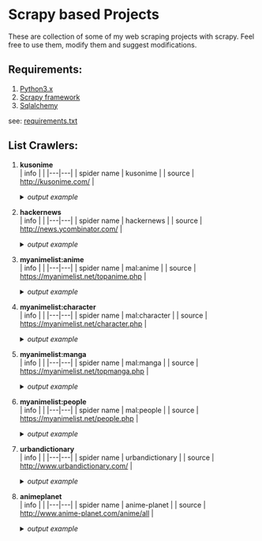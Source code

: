 
# Scrapy based Projects
These are collection of some of my web scraping projects with scrapy. Feel free to use them, modify them and suggest modifications.

## Requirements:
1. [Python3.x](https://www.python.org/)
2. [Scrapy framework](https://scrapy.org/)
3. [Sqlalchemy](https://sqlalchemy.org)

see: [requirements.txt](/requirements.txt)

## List Crawlers:
1. **kusonime**</br>
   | info |  |
   |---|---|
   | spider name | kusonime |
   | source | http://kusonime.com/ |

   <details>
     <summary><i>output example</i></summary>

      </br>

      | id | title | url | genre | thumbnail | japanese | seasons | producers | type | status | total_episode | score | duration | released_on | sinopsis | download_data |
      |---|---|---|---|---|---|---|---|---|---|---|---|---|---|---|---|
      | 1 | Shingeki no Kyojin: The Final Season | https://kusonime.com/snk-s4-batch-subtitle- [...] | [ "Action", "Drama", "Fantasy", "Military", [...] | https://kusonime.com/wp- [...] | 進撃の巨人 The Final Season | Winter 2021 | Production I.G, Dentsu, Mainichi [...] | BD | Completed | 28 | 9.16 | 24 min. per ep. | Dec 07, 2020 | Shingeki no Kyojin: The Final Season | [ { "name": "Download Shingeki no Kyojin: [...] |
      | 2 | Shikong Zhi Xi (Time Space Rift) | https://kusonime.com/shikong-zhi-xi-batch- [...] | [ "Action", "Anime ONA" ] | https://kusonime.com/wp- [...] | 时空之隙 | Anime ONA | B.CMAY PICTURES, bilibili | ONA | Completed | 13 | 6.49 | 21 min. per ep. | Apr 15, 2022 | Shikong Zhi Xi (Time Space Rift) | [ { "name": "Download Shikong Zhi Xi Batch [...] |
      | 3 | Gaikotsu Kishi-sama Tadaima Isekai e Odekakechuu | https://kusonime.com/skeleton-knight-batch- [...] | [ "Action", "Fantasy", "Spring 2022" ] | https://kusonime.com/wp- [...] | 骸骨騎士様、只今異世界へお出掛け中 | Spring 2022 | Pony Canyon, AT-X, DAX Production, Docomo [...] | BD | Completed | 12 | 7.31 | 23 min. per ep. | Apr 07, 2022 | Gaikotsu Kishi-sama Tadaima Isekai e Odekakechuu | [ { "name": "Download Gaikotsu Kishi-sama [...] |
      | 4 | Steamboy | https://kusonime.com/steamboy-bd-subtitle- [...] | [ "Action", "Adventure", "Drama", [...] | https://kusonime.com/wp- [...] | スチームボーイ | Anime Movie | Bandai Visual, Dentsu, TBS, Imagica, Bandai, [...] | Movie | Completed | 1 | 7.33 | 2 hr. 6 min. | Jul 17, 2004 | Steamboy | [ { "name": "Download Movie Steamboy BD [...] |
      | 5 | Takt Op. Destiny | https://kusonime.com/takt-op-destiny-batch- [...] | [ "Action", "Fantasy", "Music", "Fall 2021" ] | https://kusonime.com/wp- [...] | takt op.Destiny | Fall 2021 | DeNA, Bandai Namco Arts | BD | Completed | 12 | 7.16 | 23 min. per ep. | Oct 06, 2021 | Takt Op. Destiny | [ { "name": "Download Takt Op. Destiny Batch [...] |

      _and more.._

   </details>

1. **hackernews**</br>
   | info |  |
   |---|---|
   | spider name | hackernews |
   | source | http://news.ycombinator.com/ |

   <details>
     <summary><i>output example</i></summary>

      </br>

      | id | title | url | from_site | rank | score | user | date |
      |---|---|---|---|---|---|---|---|
      | 32575723 | Demystifying the LFSR | https://www.moria.us/articles/demystifying- [...] | moria.us | 72 | 35 points | randkyp | 2022-08-24T06:50:09 |
      | 32578683 | Timothy Leary's Mind Mirror (1985) | https://scalar.usc.edu/works/timothy-leary- [...] | usc.edu | 32 | 45 points | ArtWomb | 2022-08-24T12:45:55 |
      | 32583151 | Hacking Photosynthesis | https://www.codonmag.com/p/hacking-photosynthesis | codonmag.com | 40 | 24 points | prostoalex | 2022-08-24T17:51:36 |
      | 32583868 | Panic at the Library | [...] | laphamsquarterly.org | 17 | 16 points | drdee | 2022-08-24T18:39:06 |
      | 32585830 | What Next? (2017) | https://graydon2.dreamwidth.org/253769.html | graydon2.dreamwidth.org | 19 | 5 points | dcminter | 2022-08-24T21:12:18 |

      _and more.._

   </details>

1. **myanimelist:anime**</br>
   | info |  |
   |---|---|
   | spider name | mal:anime |
   | source | https://myanimelist.net/topanime.php |

   <details>
     <summary><i>output example</i></summary>

      </br>

      | id | title | url | synonyms | japanese | french | type | episodes | status | aired | premiered | broadcast | producers | licensors | studios | source | genres | theme | demographic | duration | rating | score | ranked | popularity | members | favorites | synopsis | german | spanish |
      |---|---|---|---|---|---|---|---|---|---|---|---|---|---|---|---|---|---|---|---|---|---|---|---|---|---|---|---|---|
      | 1 | Fullmetal Alchemist: Brotherhood | [...] | Hagane no Renkinjutsushi: Fullmetal [...] | 鋼の錬金術師 FULLMETAL ALCHEMIST | Fullmetal Alchemist Brotherhood | TV | 64 | Finished Airing | Apr 5, 2009 to Jul 4, 2010 | Spring 2009 | Sundays at 17:00 (JST) | [ "Aniplex", "Mainichi Broadcasting System", [...] | [ "Aniplex of America", "Funimation" ] | Bones | Manga | [ "Action", "Adventure", "Drama", "Fantasy" ] | [ "Military" ] | [ "Shounen" ] | 24 min. per ep. | R - 17+ (violence & profanity) | 9.13 | #1 | #3 | 2,963,304 | 206,685 | After a horrific alchemy experiment goes [...] |  |  |
      | 2 | Fruits Basket: The Final Season | [...] | Fruits Basket 3rd Season, Fruits Basket [...] | フルーツバスケット The Final | Fruits Basket Saison 3 | TV | 13 | Finished Airing | Apr 6, 2021 to Jun 29, 2021 | Spring 2021 | Tuesdays at 01:30 (JST) | [ "8PAN", "Avex Pictures", "Hakusensha", [...] | Funimation | TMS Entertainment | Manga | [ "Drama", "Romance", "Supernatural" ] |  | [ "Shoujo" ] | 23 min. per ep. | PG-13 - Teens 13 or older | 9.03 | #10 | #512 | 369,915 | 17,102 | Hundreds of years ago, the Chinese Zodiac [...] | Fruits Basket Staffel 3 | Fruits Basket: The Final Season |
      | 3 | Gintama Season 5 | https://myanimelist.net/anime/34096/Gintama | Gintama (2017) | 銀魂。 |  | TV | 12 | Finished Airing | Jan 9, 2017 to Mar 27, 2017 | Winter 2017 | Mondays at 01:35 (JST) | [ "Aniplex", "Dentsu", "Shueisha", "TV Tokyo" ] | [ "None found,", "add some" ] | Bandai Namco Pictures | Manga | [ "Action", "Comedy", "Sci-Fi" ] | [ "Gag Humor", "Historical", "Parody", "Samurai" ] | [ "Shounen" ] | 24 min. per ep. | PG-13 - Teens 13 or older | 8.99 | #12 | #737 | 275,850 | 2,541 | After joining the resistance against the [...] |  |  |
      | 4 | Gintama: Enchousen | [...] | Gintama' (2012), Gintama' Overdrive, Kintama | 銀魂' 延長戦 |  | TV | 13 | Finished Airing | Oct 4, 2012 to Mar 28, 2013 | Fall 2012 | Thursdays at 18:00 (JST) | [ "Aniplex", "Dentsu", "Miracle Bus", [...] | [ "None found,", "add some" ] | Sunrise | Manga | [ "Action", "Comedy", "Sci-Fi" ] | [ "Gag Humor", "Historical", "Parody", "Samurai" ] | [ "Shounen" ] | 24 min. per ep. | PG-13 - Teens 13 or older | 9.04 | #8 | #697 | 289,102 | 2,854 | While Gintoki Sakata was away, the Yorozuya [...] |  |  |
      | 5 | Gintama Season 4 | https://myanimelist.net/anime/28977/Gintama° | Gintama' (2015) | 銀魂° | Gintama Saison 4 | TV | 51 | Finished Airing | Apr 8, 2015 to Mar 30, 2016 | Spring 2015 | Wednesdays at 18:00 (JST) | [ "Aniplex", "Dentsu", "TV Tokyo" ] | [ "Crunchyroll", "Funimation" ] | Bandai Namco Pictures | Manga | [ "Action", "Comedy", "Sci-Fi" ] | [ "Gag Humor", "Historical", "Parody", "Samurai" ] | [ "Shounen" ] | 24 min. per ep. | PG-13 - Teens 13 or older | 9.08 | #3 | #338 | 551,077 | 14,879 | Gintoki, Shinpachi, and Kagura return as the [...] | Gintama Season 4 | Gintama Temporada 4 |

      _and more.._

   </details>

1. **myanimelist:character**</br>
   | info |  |
   |---|---|
   | spider name | mal:character |
   | source | https://myanimelist.net/character.php |

   <details>
     <summary><i>output example</i></summary>

      </br>

      | id | name | url | japanese | source | favorites | biodata | description |
      |---|---|---|---|---|---|---|---|
      | 1 | Lelouch Lamperouge | [...] | ルルーシュ・ランペルージ | Code Geass: Hangyaku no Lelouch | 157,590 | { "age": "17 (first season), 18 (second [...] | Lelouch vi Britannia (ルルーシュ・ヴィ・ブリタニア, [...] |
      | 2 | Edward Elric | https://myanimelist.net/character/11/Edward_Elric | エドワード・エルリック | Fullmetal Alchemist | 83,474 | { "age": "15-16 (series), 18 (movie, end of [...] | Winry Rockbell Pinako Rockbell Izumi Curtis [...] |
      | 3 | Luffy Monkey D. | [...] | モンキー・D・ルフィ | One Piece | 120,217 | { "age": "17; 19", "birthdate": "May 5, [...] | Bounty: Luffy is the captain of the Straw [...] |
      | 4 | Levi | https://myanimelist.net/character/45627/Levi | リヴァイ | Shingeki no Kyojin | 131,653 | { "birthday": "December 25", "height": "160 [...] | Levi is known as humanity's most powerful [...] |
      | 5 | Killua Zoldyck | [...] | キルア=ゾルディック | Hunter x Hunter | 88,978 | { "age": "12 (Beginning), 14-15 (Current)", [...] | , Hunter Abilities: Killua Zoldyck is the [...] |

      _and more.._

   </details>

1. **myanimelist:manga**</br>
   | info |  |
   |---|---|
   | spider name | mal:manga |
   | source | https://myanimelist.net/topmanga.php |

   <details>
     <summary><i>output example</i></summary>

      </br>

      | id | title | url | japanese | type | volumes | chapters | status | published | genres | themes | demographic | serialization | authors | score | ranked | popularity | members | favorites | synopsis | french | german | spanish |
      |---|---|---|---|---|---|---|---|---|---|---|---|---|---|---|---|---|---|---|---|---|---|---|
      | 1 | Vagabond | https://myanimelist.net/manga/656/Vagabond | バガボンド | Manga | 37 | 327 | On Hiatus | Sep 3, 1998 to May 21, 2015 | [ "Action", "Adventure", "Award Winning" ] | [ "Historical", "Samurai" ] | [ "Seinen" ] | Morning | [ "(Story & Art),", "(Story)", "Inoue, [...] | 9.19 | #4 | #16 | 290,521 | 30,818 | In 16th-century Japan, Shinmen Takezou is a [...] |  |  |  |
      | 2 | One Piece | https://myanimelist.net/manga/13/One_Piece | ONE PIECE | Manga | Unknown | Unknown | Publishing | Jul 22, 1997 to ? | [ "Action", "Adventure", "Fantasy" ] |  | [ "Shounen" ] | Shounen Jump (Weekly) | [ "(Story & Art)", "Oda, Eiichiro" ] | 9.20 | #3 | #3 | 510,297 | 101,074 | Gol D. Roger, a man referred to as the [...] |  |  |  |
      | 3 | Berserk | https://myanimelist.net/manga/2/Berserk | ベルセルク | Manga | Unknown | Unknown | Publishing | Aug 25, 1989 to ? | [ "Action", "Adventure", "Award Winning", [...] | [ "Gore", "Military", "Mythology", [...] | [ "Seinen" ] | Young Animal | [ "(Art)", "(Story & Art),", "Miura, [...] | 9.46 | #1 | #2 | 561,563 | 105,709 | Berserk: The Prototype |  |  |  |
      | 4 | Monster | https://myanimelist.net/manga/1/Monster | MONSTER | Manga | 18 | 162 | Finished | Dec 5, 1994 to Dec 20, 2001 | [ "Award Winning", "Drama", "Mystery" ] | [ "Adult Cast", "Psychological" ] | [ "Seinen" ] | Big Comic Original | [ "(Story & Art)", "Urasawa, Naoki" ] | 9.13 | #5 | #30 | 196,340 | 17,137 | Kenzou Tenma, a renowned Japanese [...] |  |  |  |
      | 5 | Real | https://myanimelist.net/manga/657/Real | リアル | Manga | Unknown | Unknown | Publishing | 1999 to ? | [ "Drama", "Sports" ] | [ "Psychological", "Team Sports" ] | [ "Seinen" ] | Young Jump | [ "(Story & Art)", "Inoue, Takehiko" ] | 8.90 | #20 | #186 | 67,455 | 2,927 | Tomomi Nomiya, former captain of his high [...] |  |  |  |

      _and more.._

   </details>

1. **myanimelist:people**</br>
   | info |  |
   |---|---|
   | spider name | mal:people |
   | source | https://myanimelist.net/people.php |

   <details>
     <summary><i>output example</i></summary>

      </br>

      | id | name | url | image_url | given_name | birthday | member_favorites | description | alternate_names | height | weight | blood_type | hometown | hobbies | skills | pets | favourite_animal | favourite_mangaka | favourite_music | debut_role | dislikes | places_he_wants_to_visit | agency |
      |---|---|---|---|---|---|---|---|---|---|---|---|---|---|---|---|---|---|---|---|---|---|---|
      | 1 | Miyazaki, Hayao | https://myanimelist.net/people/1870/Hayao_Miyazaki | [...] | 駿 | Jan 5, 1941 | 66,984 | Miyazaki, the second of four brothers, was [...] |  |  |  |  |  |  |  |  |  |  |  |  |  |  |  |
      | 2 | Araki, Hirohiko | https://myanimelist.net/people/2619/Hirohiko_Araki | [...] | 飛呂彦 | Sendai, Miyagi Prefecture, Japan | 39,092 | Hirohiko Araki left school before graduation [...] | Araki Toshiyuki, 荒木 利之 | 169.5 cm | 61 kg | B |  |  |  |  |  |  |  |  |  |  |  |
      | 3 | Kamiya, Hiroshi | https://myanimelist.net/people/118/Hiroshi_Kamiya | [...] | 浩史 | Matsudo, Chiba Prefecture, Japan | 103,275 | Kamiya Hiroshi went to Aoni Juku and decided [...] | ヒロC, HiroC, Kamiyan | 167 cm (5'6") | 53 kg (117 lbs) | A |  |  |  |  |  |  |  |  |  |  |  |
      | 4 | Miyano, Mamoru | https://myanimelist.net/people/65/Mamoru_Miyano | [...] | 真守 | Jun 8, 1983 | 86,738 | Mamoru Miyano won Best Voice Actor award in [...] |  | 182 cm | 70 kg | B | Saitama, Japan | singing, soccer | harmonica, harp |  |  |  |  |  |  |  |  |
      | 5 | Takahashi, Rie | https://myanimelist.net/people/34785/Rie_Takahashi | [...] | 李依 | Saitama Prefecture, Japan | 46,624 | She is apart of the seiyuu unit Earphones, [...] | Rieri, Rii-chan |  |  |  |  |  |  |  |  |  |  |  |  |  |  |

      _and more.._

   </details>

1. **urbandictionary**</br>
   | info |  |
   |---|---|
   | spider name | urbandictionary |
   | source | http://www.urbandictionary.com/ |

   <details>
     <summary><i>output example</i></summary>

      </br>

      | id | text | meaning | example | author | date |
      |---|---|---|---|---|---|
      | 61580 | second breakfast | invented by hobbits, second breakfast is [...] | We'll just have time for second breakfast [...] | Sienna | March 17, 2003 |
      | 349729 | munch | A low-pressure, social gathering at a [...] | Well, if you don't feel ready for a play [...] | Peter | November 14, 2003 |
      | 795231 | sweet nothing | a sweet nothing is a complementary statement [...] | He whispered sweet nothings into her ear [...] | Spencer | August 16, 2004 |
      | 5168051 | FOBI | Fear of Being Involved/Included/Invited | The antithesis to FOMO. FOBI refers to [...] | papillonnosilla | August 19, 2010 |
      | 7808664 | Douchergheist | (Noun) A spirit that embodies pure douche [...] | "Gayrod used to be cool but he got possessed [...] | SaxeGotha | June 26, 2014 |

      _and more.._

   </details>

1. **animeplanet**</br>
   | info |  |
   |---|---|
   | spider name | anime-planet |
   | source | http://www.anime-planet.com/anime/all |

   <details>
     <summary><i>output example</i></summary>

      </br>

      | id | title | alternative_title | studios | type | episodes | year | season | average_rating | rank | synopsis | notes | tags | url |
      |---|---|---|---|---|---|---|---|---|---|---|---|---|---|
      | 1 | Demon Slayer: Kimetsu no Yaiba - [...] | Kimetsu no Yaiba: Yuukaku-hen | ufotable | TV | 11 eps | 2021 - 2022 | Fall 2021 | 4.6 out of 5 from 15,915 votes | #1 | Tanjiro and his friends accompany the [...] | Source: Viz | [ "Action", "Adventure", "Fantasy", [...] | https://www.anime-planet.com/anime/demon- [...] |
      | 2 | SPY x FAMILY |  | WIT Studio | TV | 12 eps | 2022 | Spring 2022 | 4.564 out of 5 from 15,045 votes | #4 | Master spy Twilight is the best at what he [...] | Source: VIZ | [ "Action", "Comedy", "Shounen", [...] | https://www.anime-planet.com/anime/spy-x-family |
      | 3 | Kaguya-sama: Love is War - Ultra Romantic | Kaguya-sama wa Kokurasetai: Ultra Romantic | A-1 Pictures | TV | 13 eps | 2022 | Spring 2022 | 4.552 out of 5 from 5,216 votes | #6 | The third season of |  | [ "Comedy", "Drama", "Romance", "Seinen", [...] | https://www.anime-planet.com/anime/kaguya- [...] |
      | 4 | Jujutsu Kaisen |  | MAPPA | TV | 24 eps | 2020 - 2021 | Fall 2020 | 4.539 out of 5 from 41,600 votes | #8 | Although Yuji Itadori looks like your [...] | Source: Viz | [ "Action", "Horror", "Shounen", "Body [...] | https://www.anime-planet.com/anime/jujutsu-kaisen |
      | 5 | Fruits Basket the Final Season | Fruits Basket the Final | TMS Entertainment | TV | 13 eps | 2021 | Spring 2021 | 4.598 out of 5 from 7,480 votes | #2 | The final arc of |  | [ "Drama", "Fantasy", "Romance", "Shoujo", [...] | https://www.anime-planet.com/anime/fruits- [...] |

      _and more.._

   </details>

